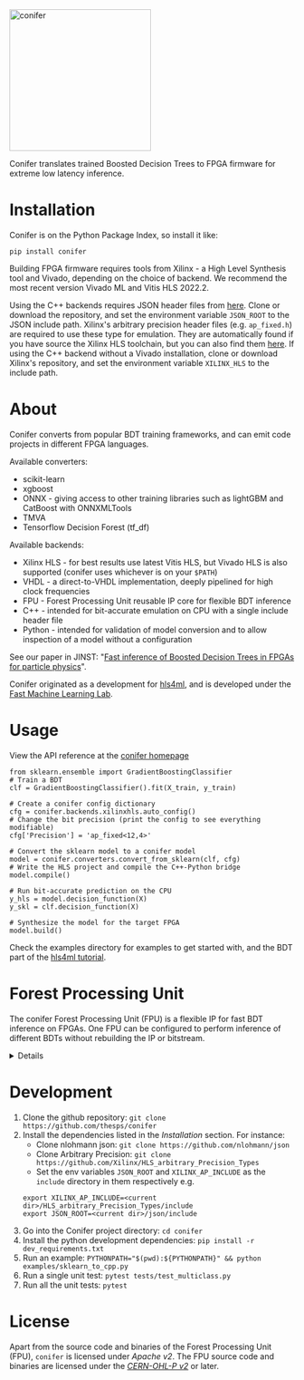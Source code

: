 <img src="https://github.com/thesps/conifer/raw/master/conifer_v1.png" width="250" alt="conifer">

Conifer translates trained Boosted Decision Trees to FPGA firmware for extreme low latency inference. 

# Installation
Conifer is on the Python Package Index, so install it like:
```
pip install conifer
```

Building FPGA firmware requires tools from Xilinx - a High Level Synthesis tool and Vivado, depending on the choice of backend. We recommend the most recent version Vivado ML and Vitis HLS 2022.2.

Using the C++ backends requires JSON header files from [here](https://github.com/nlohmann/json). Clone or download the repository, and set the environment variable `JSON_ROOT` to the JSON include path. Xilinx's arbitrary precision header files (e.g. `ap_fixed.h`) are required to use these type for emulation. They are automatically found if you have source the Xilinx HLS toolchain, but you can also find them [here](https://github.com/Xilinx/HLS_arbitrary_Precision_Types). If using the C++ backend without a Vivado installation, clone or download Xilinx's repository, and set the environment variable `XILINX_HLS` to the include path.

# About
Conifer converts from popular BDT training frameworks, and can emit code projects in different FPGA languages.


Available converters:
- scikit-learn
- xgboost
- ONNX - giving access to other training libraries such as lightGBM and CatBoost with ONNXMLTools
- TMVA
- Tensorflow Decision Forest (tf_df)

Available backends:
- Xilinx HLS - for best results use latest Vitis HLS, but Vivado HLS is also supported (conifer uses whichever is on your `$PATH`)
- VHDL - a direct-to-VHDL implementation, deeply pipelined for high clock frequencies
- FPU - Forest Processing Unit reusable IP core for flexible BDT inference
- C++ - intended for bit-accurate emulation on CPU with a single include header file
- Python - intended for validation of model conversion and to allow inspection of a model without a configuration

See our paper in JINST: "[Fast inference of Boosted Decision Trees in FPGAs for particle physics](https://iopscience.iop.org/article/10.1088/1748-0221/15/05/P05026)".

Conifer originated as a development for [hls4ml](https://fastmachinelearning.org/hls4ml/), and is developed under the [Fast Machine Learning Lab](https://fastmachinelearning.org/).

# Usage

View the API reference at the [conifer homepage](https://ssummers.web.cern.ch/conifer/)

```
from sklearn.ensemble import GradientBoostingClassifier
# Train a BDT
clf = GradientBoostingClassifier().fit(X_train, y_train)

# Create a conifer config dictionary
cfg = conifer.backends.xilinxhls.auto_config()
# Change the bit precision (print the config to see everything modifiable)
cfg['Precision'] = 'ap_fixed<12,4>' 

# Convert the sklearn model to a conifer model
model = conifer.converters.convert_from_sklearn(clf, cfg)
# Write the HLS project and compile the C++-Python bridge                      
model.compile()

# Run bit-accurate prediction on the CPU
y_hls = model.decision_function(X)
y_skl = clf.decision_function(X)

# Synthesize the model for the target FPGA
model.build()
```

Check the examples directory for examples to get started with, and the BDT part of the [hls4ml tutorial](https://github.com/fastmachinelearning/hls4ml-tutorial).

# Forest Processing Unit
The conifer Forest Processing Unit (FPU) is a flexible IP for fast BDT inference on FPGAs. One FPU can be configured to perform inference of different BDTs without rebuilding the IP or bitstream.

<details>

    <summary>More information</summary>

FPUs comprise multiple Tree Engines (TEs) that operate in parallel. Each TE navigates a Decision Tree from root to leaf and outputs the leaf score. A summing network then combines the class scores to make the BDT prediction. TEs are programmed by the conifer compiler, allowing you to map different BDTs - for example with different numbers of nodes and maximum tree depth - onto the same FPU.

## Downloading the FPU
Premade binaries for select boards are available for [download here](https://ssummers.web.cern.ch/ssummers/conifer/). Navigate to the conifer version, board and configuration and download the bitfile.

## Building the FPU
If you would like to build the FPU yourself, for example if you need a custom configuration or to target a different board, you can use the `FPUBuilder`s in `conifer.backends.fpu`. Check the `build_fpu.py` example for ideas. You can change the number of tree engines, the number of nodes per engine, as well as the bitwidth allocated to each variable. All of this configuration is carried out through a configuration dictionary.

## Running the FPU
The conifer `fpu` backend maps your trained BDT onto a specific FPU configuration, and provides the driver to interact with the FPU - to load (and read) a BDT, and to perform inference.

For a pynq-z2 board the first step is to copy the `fpu_driver.py` and bitstream to the pynq-z2 SD card, then load it like this:

```
from fpu_driver import ZynqDriver
fpu = ZynqDriver('fpu.bit')
```

The FPU stores the configuration settings it was built with, which we can query like this:
```
print(fpu.get_info())
```

```
# model = json.load(open('prj_fpu_.../nodes.json'))
# fpu.load(model['nodes'], model['scales'])
# X = np.zeros(16, dtype='int32')
# fpu.predict(X)
```


</details>

# Development
1. Clone the github repository: `git clone https://github.com/thesps/conifer`
1. Install the dependencies listed in the *Installation* section. For instance:
    - Clone nlohmann json: `git clone https://github.com/nlohmann/json`
    - Clone Arbitrary Precision: `git clone https://github.com/Xilinx/HLS_arbitrary_Precision_Types`
    - Set the env variables `JSON_ROOT` and `XILINX_AP_INCLUDE` as the `include` directory in them respectively e.g.
    ```shell
    export XILINX_AP_INCLUDE=<current dir>/HLS_arbitrary_Precision_Types/include
    export JSON_ROOT=<current dir>/json/include
    ```
1. Go into the Conifer project directory: `cd conifer`
1. Install the python development dependencies: `pip install -r dev_requirements.txt`
1. Run an example: `PYTHONPATH="$(pwd):${PYTHONPATH}" && python examples/sklearn_to_cpp.py`
1. Run a single unit test: `pytest tests/test_multiclass.py`
1. Run all the unit tests: `pytest`

# License
Apart from the source code and binaries of the Forest Processing Unit (FPU), `conifer` is licensed under *Apache v2*. The FPU source code and binaries are licensed under the [*CERN-OHL-P v2*](https://cern.ch/cern-ohl) or later.

